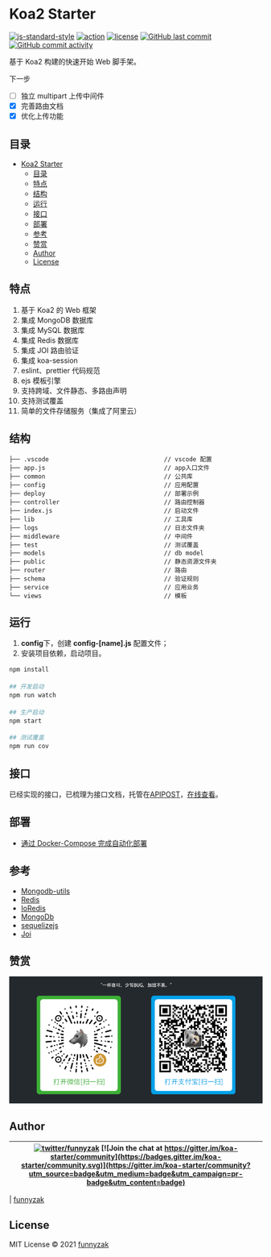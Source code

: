 # Koa2 Starter

[![js-standard-style](https://img.shields.io/badge/code_style-standard-brightgreen.svg)](https://github.com/feross/standard)
[![action][ci-image]][ci-url]
[![license][license-image]][repository-url]
[![GitHub last commit][last-commit-image]][repository-url]
[![GitHub commit activity][commit-activity-image]][repository-url]

[commit-activity-image]: https://img.shields.io/github/commit-activity/m/funnyzak/koa-starter?style=flat-square
[last-commit-image]: https://img.shields.io/github/last-commit/funnyzak/koa-starter?style=flat-square
[ci-image]: https://img.shields.io/github/workflow/status/funnyzak/koa-starter/Node.js%20CI
[ci-url]: https://github.com/funnyzak/koa-starter/actions
[license-image]: https://img.shields.io/github/license/funnyzak/koa-starter.svg?style=flat-square
[repository-url]: https://github.com/funnyzak/koa-starter

基于 Koa2 构建的快速开始 Web 脚手架。

下一步

- [ ] 独立 multipart 上传中间件
- [x] 完善路由文档
- [x] 优化上传功能

## 目录

- [Koa2 Starter](#koa2-starter)
  - [目录](#目录)
  - [特点](#特点)
  - [结构](#结构)
  - [运行](#运行)
  - [接口](#接口)
  - [部署](#部署)
  - [参考](#参考)
  - [赞赏](#赞赏)
  - [Author](#author)
  - [License](#license)

## 特点

1. 基于 Koa2 的 Web 框架
2. 集成 MongoDB 数据库
3. 集成 MySQL 数据库
4. 集成 Redis 数据库
5. 集成 JOI 路由验证
6. 集成 koa-session
7. eslint、prettier 代码规范
8. ejs 模板引擎
9. 支持跨域、文件静态、多路由声明
10. 支持测试覆盖
11. 简单的文件存储服务（集成了阿里云）

## 结构

    ├── .vscode                                // vscode 配置
    ├── app.js                                 // app入口文件
    ├── common                                 // 公共库
    ├── config                                 // 应用配置
    ├── deploy                                 // 部署示例
    ├── controller                             // 路由控制器
    ├── index.js                               // 启动文件
    ├── lib                                    // 工具库
    ├── logs                                   // 日志文件夹
    ├── middleware                             // 中间件
    ├── test                                   // 测试覆盖
    ├── models                                 // db model
    ├── public                                 // 静态资源文件夹
    ├── router                                 // 路由
    ├── schema                                 // 验证规则
    ├── service                                // 应用业务
    └── views                                  // 模板

## 运行

1. **config**下，创建 **config-[name].js** 配置文件；
2. 安装项目依赖，启动项目。

```bash
npm install

## 开发启动
npm run watch

## 生产启动
npm start

## 测试覆盖
npm run cov
```

## 接口

已经实现的接口，已梳理为接口文档，托管在[APIPOST](<(https://docs.apipost.cn/preview/360b0518f5e2805e/4d5c697edb4e2b6b)>)，[在线查看](https://docs.apipost.cn/preview/360b0518f5e2805e/4d5c697edb4e2b6b)。

## 部署

- [通过 Docker-Compose 完成自动化部署](https://github.com/funnyzak/koa-quick-start/tree/master/deploy/docker)

## 参考

- [Mongodb-utils](https://github.com/mono-js/mongodb-utils)
- [Redis](http://doc.redisfans.com/)
- [IoRedis](https://docs.redis.com/latest/rs/references/client_references/client_ioredis/)
- [MongoDb](https://docs.mongodb.com/)
- [sequelizejs](https://sequelize.org/master/manual/getting-started.html)
- [Joi](https://joi.dev/api/)

## 赞赏

![赞赏](https://raw.githubusercontent.com/funnyzak/funnyzak/master/public/assets/img/coffee.png)

## Author

| [![twitter/funnyzak](https://s.gravatar.com/avatar/c2437e240644b1317a4a356c6d6253ee?s=70)](https://twitter.com/funnyzak 'Follow @funnyzak on Twitter') [![Join the chat at https://gitter.im/koa-starter/community](https://badges.gitter.im/koa-starter/community.svg)](https://gitter.im/koa-starter/community?utm_source=badge&utm_medium=badge&utm_campaign=pr-badge&utm_content=badge) |
| ------------------------------------------------------------------------------------------------------------------------------------------------------------------------------------------------------------------------------------------------------------------------------------------------------------------------------------------------------------------------------------------- |

| [funnyzak](https://yycc.dev/)

## License

MIT License © 2021 [funnyzak](https://github.com/funnyzak)
